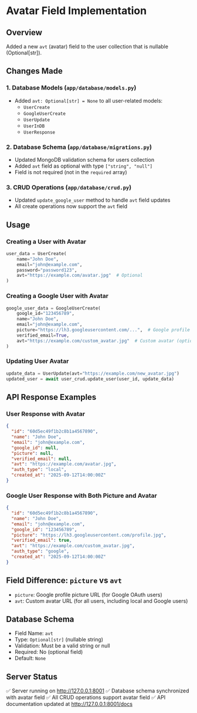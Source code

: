 # Avatar Field Implementation

## Overview
Added a new `avt` (avatar) field to the user collection that is nullable (Optional[str]).

## Changes Made

### 1. Database Models (`app/database/models.py`)
- Added `avt: Optional[str] = None` to all user-related models:
  - `UserCreate`
  - `GoogleUserCreate` 
  - `UserUpdate`
  - `UserInDB`
  - `UserResponse`

### 2. Database Schema (`app/database/migrations.py`)
- Updated MongoDB validation schema for users collection
- Added `avt` field as optional with type `["string", "null"]`
- Field is not required (not in the `required` array)

### 3. CRUD Operations (`app/database/crud.py`)
- Updated `update_google_user` method to handle `avt` field updates
- All create operations now support the `avt` field

## Usage

### Creating a User with Avatar
```python
user_data = UserCreate(
    name="John Doe",
    email="john@example.com", 
    password="password123",
    avt="https://example.com/avatar.jpg"  # Optional
)
```

### Creating a Google User with Avatar
```python
google_user_data = GoogleUserCreate(
    google_id="123456789",
    name="John Doe",
    email="john@example.com",
    picture="https://lh3.googleusercontent.com/...",  # Google profile picture
    verified_email=True,
    avt="https://example.com/custom_avatar.jpg"  # Custom avatar (optional)
)
```

### Updating User Avatar
```python
update_data = UserUpdate(avt="https://example.com/new_avatar.jpg")
updated_user = await user_crud.update_user(user_id, update_data)
```

## API Response Examples

### User Response with Avatar
```json
{
  "id": "60d5ec49f1b2c8b1a4567890",
  "name": "John Doe",
  "email": "john@example.com",
  "google_id": null,
  "picture": null,
  "verified_email": null,
  "avt": "https://example.com/avatar.jpg",
  "auth_type": "local",
  "created_at": "2025-09-12T14:00:00Z"
}
```

### Google User Response with Both Picture and Avatar
```json
{
  "id": "60d5ec49f1b2c8b1a4567890",
  "name": "John Doe", 
  "email": "john@example.com",
  "google_id": "123456789",
  "picture": "https://lh3.googleusercontent.com/profile.jpg",
  "verified_email": true,
  "avt": "https://example.com/custom_avatar.jpg",
  "auth_type": "google",
  "created_at": "2025-09-12T14:00:00Z"
}
```

## Field Difference: `picture` vs `avt`
- `picture`: Google profile picture URL (for Google OAuth users)
- `avt`: Custom avatar URL (for all users, including local and Google users)

## Database Schema
- Field Name: `avt`
- Type: `Optional[str]` (nullable string)
- Validation: Must be a valid string or null
- Required: No (optional field)
- Default: `None`

## Server Status
✅ Server running on http://127.0.0.1:8001
✅ Database schema synchronized with avatar field
✅ All CRUD operations support avatar field
✅ API documentation updated at http://127.0.0.1:8001/docs